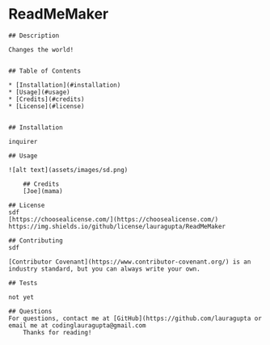 # ReadMeMaker

    ## Description 

    Changes the world!


    ## Table of Contents 

    * [Installation](#installation)
    * [Usage](#usage)
    * [Credits](#credits)
    * [License](#license)


    ## Installation

    inquirer

    ## Usage 

    ![alt text](assets/images/sd.png)

        ## Credits
        [Joe](mama)

    ## License
    sdf
    [https://choosealicense.com/](https://choosealicense.com/)
    https://img.shields.io/github/license/lauragupta/ReadMeMaker

    ## Contributing
    sdf

    [Contributor Covenant](https://www.contributor-covenant.org/) is an industry standard, but you can always write your own.

    ## Tests

    not yet

    ## Questions 
    For questions, contact me at [GitHub](https://github.com/lauragupta or email me at codinglauragupta@gmail.com
        Thanks for reading!